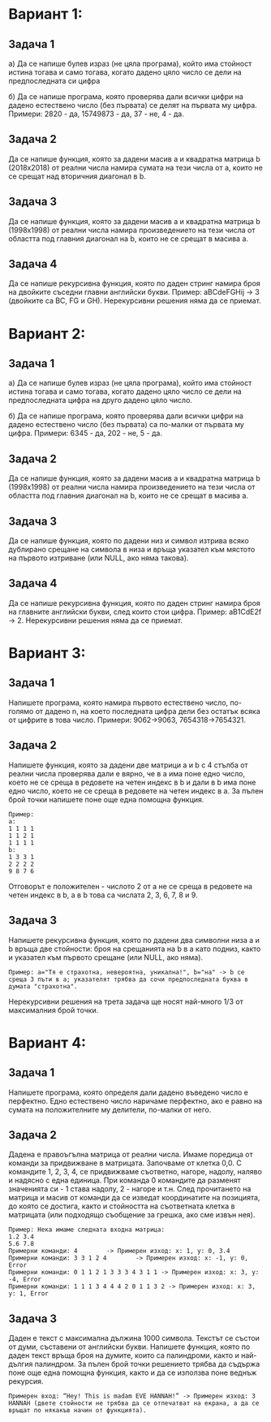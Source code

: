 # Вариант 1:

## Задача 1
а) Да се напише булев израз (не цяла програма), който има стойност истина тогава и само тогава, когато дадено цяло число се дели на предпоследната си цифра

б) Да се напише програма, която проверява дали всички цифри на дадено естествено число (без първата) се делят на първата му цифра. Примери: 2820 - да, 15749873 - да, 37 - не, 4 - да.

## Задача 2
Да се напише функция, която за дадени масив a и квадратна матрица b (2018x2018) от реални числа намира сумата на тези числа от a, които не се срещат над вторичния диагонал в b.

## Задача 3
Да се напише функция, която за дадени масив a и квадратна матрица b (1998x1998) от реални числа намира произведението на тези числа от областта под главния диагонал на b, които не се срещат в масива a.

## Задача 4
Да се напише рекурсивна функция, която по даден стринг намира броя на двойките съседни главни английски букви. Пример: aBCdeFGHij → 3 (двойките са BC, FG и GH). Нерекурсивни решения няма да се приемат.

# Вариант 2:

## Задача 1
а) Да се напише булев израз (не цяла програма), който има стойност истина тогава и само тогава, когато дадено цяло число се дели на предпоследната цифра на друго дадено цяло число.

б) Да се напише програма, която проверява дали всички цифри на дадено естествено число (без първата) са по-малки от първата му цифра. Примери: 6345 - да, 202 - не, 5 - да.

## Задача 2
Да се напише функция, която за дадени масив a и квадратна матрица b (1998x1998) от реални числа намира произведението на тези числа от областта под главния диагонал на b, които не се срещат в масива a.

## Задача 3
Да се напише функция, която по дадени низ и символ изтрива всяко дублирано срещане на символа в низа и връща указател към мястото на първото изтриване (или NULL, ако няма такова).

## Задача 4
Да се напише рекурсивна функция, която по даден стринг намира броя на главните английски букви, след които стои цифра. Пример: aB1CdE2f → 2. Нерекурсивни решения няма да се приемат.

# Вариант 3:

## Задача 1
Напишете програма, която намира първото естествено число, по-голямо от дадено n, на което последната цифра дели без остатък всяка от цифрите в това число. Примери: 9062->9063, 7654318->7654321.

## Задача 2
Напишете функция, която за дадени две матрици a и b с 4 стълба от реални числа проверява дали е вярно, че в a има поне едно число, което не се среща в редовете на четен индекс в b и дали в b има поне едно число, което не се среща в редовете на четен индекс в a. За пълен брой точки напишете поне още една помощна функция. 
```
Пример:
a:
1 1 1 1
1 1 2 1
1 1 1 1
b:
1 3 3 1
2 2 2 2
9 8 7 6
```
Отговорът е положителен - числото 2 от a не се среща в редовете на четен индекс в b, а в b това са числата 2, 3, 6, 7, 8 и 9.

## Задача 3
Напишете рекурсивна функция, която по дадени два символни низа a и b връща две стойности: броя на срещанията на b в a като подниз, както и указател към първото срещане (или NULL, ако няма). 
```
Пример: a="Тя е страхотна, невероятна, уникална!", b="на" -> b се среща 3 пъти в a; указателят трябва да сочи предпоследната буква в думата "страхотна".
```
Нерекурсивни решения на трета задача ще носят най-много 1/3 от максималния брой точки.

# Вариант 4:

## Задача 1
Напишете програма, която определя дали дадено въведено число е перфектно. Едно естествено число наричаме перфектно, ако е равно на сумата на положителните му делители, по-малки от него.

## Задача 2
Дадена е правоъгълна матрица от реални числа. Имаме поредица от команди за придвижване в матрицата. Започваме от клетка 0,0. С командите 1, 2, 3, 4, се придвижваме съответно, нагоре, надолу, наляво и надясно с една единица. При команда 0 командите да разменят значенията си - 1 става надолу, 2 - нагоре и т.н. След прочитането на матрица и масив от команди да се изведат координатите на позицията, до която се достига, както и стойността на съответната клетка в матрицата (или подходящо съобщение за грешка, ако сме извън нея).

```
Пример: Нека имаме следната входна матрица:
1.2 3.4
5.6 7.8
Примерни команди: 4        -> Примерен изход: x: 1, y: 0, 3.4
Примерни команди: 3 3 1 2 4        -> Примерен изход: x: -1, y: 0, Error
Примерни команди: 0 1 1 2 1 3 3 3 4 3 1 1 -> Примерен изход: x: 3, y: -4, Error
Примерни команди: 1 1 1 3 4 4 4 2 0 1 1 3 2 -> Примерен изход: x: 3, y: 1, Error
```

## Задача 3
Даден е текст с максимална дължина 1000 символа. Текстът се състои от думи, съставени от английски букви. Напишете функция, която по даден текст връща броя на думите, които са палиндроми, както и най-дългия палиндром.
За пълен брой точки решението трябва да съдържа поне още една помощна функция, както и да се използва поне веднъж рекурсия.
```
Примерен вход: “Hey! This is madam EVE HANNAH!” -> Примерен изход: 3 HANNAH (двете стойности не трябва да се отпечатват на екрана, а да се връщат по някакъв начин от функцията).
```
